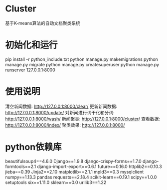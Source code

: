 # Cluster
基于K-means算法的自动文档聚类系统

# 初始化和运行
pip install -r python_include.txt
python manage.py makemigrations
python manage.py migrate
python manage.py createsuperuser
python manage.py runserver 127.0.0.1:8000

# 使用说明
清空新闻数据: http://127.0.0.1:8000/clear/
更新新闻数据: http://127.0.0.1:8000/update/
对新闻进行词干化和分词: http://127.0.0.1:8000/wash/
新闻聚类: http://127.0.0.1:8000/cluster/
查看数据: http://127.0.0.1:8000/index/
聚类效果: http://127.0.0.1:8000/

# python依赖库
beautifulsoup4==4.6.0
Django==1.9.8
django-crispy-forms==1.7.0
django-formtools==2.1
django-import-export==0.6.1
future==0.16.0
httplib2==0.10.3
jieba==0.39
Jinja2==2.10
matplotlib==2.1.1
mpld3==0.3
mysqlclient
numpy==1.13.3
pandas
requests==2.18.4
scikit-learn==0.19.1
scipy==1.0.0
setuptools
six==1.11.0
sklearn==0.0
urllib3==1.22
